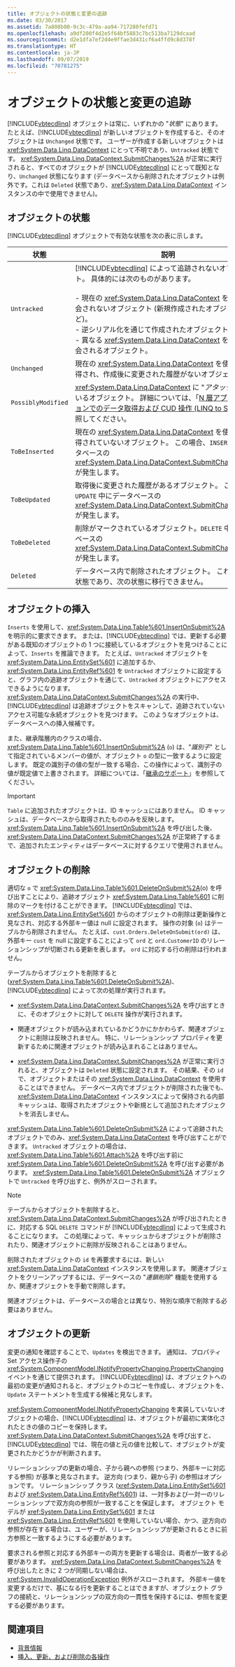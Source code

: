 ```yaml
---
title: オブジェクトの状態と変更の追跡
ms.date: 03/30/2017
ms.assetid: 7a808b00-9c3c-479a-aa94-717280fefd71
ms.openlocfilehash: a9df200f4d2e5f64bf5883c7bc513ba7129dcaad
ms.sourcegitcommit: d2e1dfa7ef2d4e9ffae3d431cf6a4ffd9c8d378f
ms.translationtype: HT
ms.contentlocale: ja-JP
ms.lasthandoff: 09/07/2019
ms.locfileid: "70781275"
---
```

# <a name="object-states-and-change-tracking"></a>オブジェクトの状態と変更の追跡

[!INCLUDE[vbtecdlinq](../../../../../../includes/vbtecdlinq-md.md)] オブジェクトは常に、いずれかの "*状態*" にあります。 たとえば、[!INCLUDE[vbtecdlinq](../../../../../../includes/vbtecdlinq-md.md)] が新しいオブジェクトを作成すると、そのオブジェクトは `Unchanged` 状態です。 ユーザーが作成する新しいオブジェクトは <xref:System.Data.Linq.DataContext> にとって不明であり、`Untracked` 状態です。 <xref:System.Data.Linq.DataContext.SubmitChanges%2A> が正常に実行されると、すべてのオブジェクトが [!INCLUDE[vbtecdlinq](../../../../../../includes/vbtecdlinq-md.md)] にとって既知となり、`Unchanged` 状態になります  (データベースから削除されたオブジェクトは例外です。これは `Deleted` 状態であり、<xref:System.Data.Linq.DataContext> インスタンスの中で使用できません)。

## <a name="object-states"></a>オブジェクトの状態

[!INCLUDE[vbtecdlinq](../../../../../../includes/vbtecdlinq-md.md)] オブジェクトで有効な状態を次の表に示します。

|状態|説明|
|-----------|-----------------|
|`Untracked`|[!INCLUDE[vbtecdlinq](../../../../../../includes/vbtecdlinq-md.md)] によって追跡されないオブジェクト。 具体的には次のものがあります。<br /><br /> -   現在の <xref:System.Data.Linq.DataContext> を通じて照会されないオブジェクト (新規作成されたオブジェクトなど)。<br />-   逆シリアル化を通じて作成されたオブジェクト<br />-   異なる <xref:System.Data.Linq.DataContext> を通じて照会されるオブジェクト。|
|`Unchanged`|現在の <xref:System.Data.Linq.DataContext> を使用して取得され、作成後に変更された履歴がないオブジェクト。|
|`PossiblyModified`|<xref:System.Data.Linq.DataContext> に "*アタッチ*" されているオブジェクト。 詳細については、「[N 層アプリケーションでのデータ取得および CUD 操作 (LINQ to SQL)](data-retrieval-and-cud-operations-in-n-tier-applications.md)」を参照してください。|
|`ToBeInserted`|現在の <xref:System.Data.Linq.DataContext> を使用して取得されていないオブジェクト。 この場合、`INSERT` 中にデータベースの <xref:System.Data.Linq.DataContext.SubmitChanges%2A> が発生します。|
|`ToBeUpdated`|取得後に変更された履歴があるオブジェクト。 この場合、`UPDATE` 中にデータベースの <xref:System.Data.Linq.DataContext.SubmitChanges%2A> が発生します。|
|`ToBeDeleted`|削除がマークされているオブジェクト。`DELETE` 中にデータベースの <xref:System.Data.Linq.DataContext.SubmitChanges%2A> が発生します。|
|`Deleted`|データベース内で削除されたオブジェクト。 これは最後の状態であり、次の状態に移行できません。|

## <a name="inserting-objects"></a>オブジェクトの挿入

`Inserts` を使用して、<xref:System.Data.Linq.Table%601.InsertOnSubmit%2A> を明示的に要求できます。 または、[!INCLUDE[vbtecdlinq](../../../../../../includes/vbtecdlinq-md.md)] では、更新する必要がある既知のオブジェクトの 1 つに接続しているオブジェクトを見つけることによって、`Inserts` を推論できます。 たとえば、`Untracked` オブジェクトを <xref:System.Data.Linq.EntitySet%601> に追加するか、<xref:System.Data.Linq.EntityRef%601> を `Untracked` オブジェクトに設定すると、グラフ内の追跡オブジェクトを通じて、`Untracked` オブジェクトにアクセスできるようになります。 <xref:System.Data.Linq.DataContext.SubmitChanges%2A> の実行中、[!INCLUDE[vbtecdlinq](../../../../../../includes/vbtecdlinq-md.md)] は追跡オブジェクトをスキャンして、追跡されていないアクセス可能な永続オブジェクトを見つけます。 このようなオブジェクトは、データベースへの挿入候補です。

また、継承階層内のクラスの場合、<xref:System.Data.Linq.Table%601.InsertOnSubmit%2A> (`o`) は、"*識別子*" として指定されているメンバーの値が、オブジェクト `o` の型に一致するように設定します。 既定の識別子の値の型が一致する場合、この操作によって、識別子の値が既定値で上書きされます。 詳細については、「[継承のサポート](inheritance-support.md)」を参照してください。

> [!IMPORTANT]
> `Table` に追加されたオブジェクトは、ID キャッシュにはありません。 ID キャッシュは、データベースから取得されたもののみを反映します。 <xref:System.Data.Linq.Table%601.InsertOnSubmit%2A> を呼び出した後、<xref:System.Data.Linq.DataContext.SubmitChanges%2A> が正常終了するまで、追加されたエンティティはデータベースに対するクエリで使用されません。

## <a name="deleting-objects"></a>オブジェクトの削除

適切な `o` で <xref:System.Data.Linq.Table%601.DeleteOnSubmit%2A>(o) を呼び出すことにより、追跡オブジェクト <xref:System.Data.Linq.Table%601> に削除のマークを付けることができます。 [!INCLUDE[vbtecdlinq](../../../../../../includes/vbtecdlinq-md.md)] では、<xref:System.Data.Linq.EntitySet%601> からのオブジェクトの削除は更新操作と見なされ、対応する外部キー値は null に設定されます。 操作の対象 (`o`) はテーブルから削除されません。 たとえば、`cust.Orders.DeleteOnSubmit(ord)` は、外部キー `cust` を null に設定することによって `ord` と `ord.CustomerID` のリレーションシップが切断される更新を表します。 `ord` に対応する行の削除は行われません。

テーブルからオブジェクトを削除すると (<xref:System.Data.Linq.Table%601.DeleteOnSubmit%2A>)、[!INCLUDE[vbtecdlinq](../../../../../../includes/vbtecdlinq-md.md)] によって次の処理が実行されます。

- <xref:System.Data.Linq.DataContext.SubmitChanges%2A> を呼び出すときに、そのオブジェクトに対して `DELETE` 操作が実行されます。

- 関連オブジェクトが読み込まれているかどうかにかかわらず、関連オブジェクトに削除は反映されません。 特に、リレーションシップ プロパティを更新するために関連オブジェクトが読み込まれることはありません。

- <xref:System.Data.Linq.DataContext.SubmitChanges%2A> が正常に実行されると、オブジェクトは `Deleted` 状態に設定されます。 その結果、その `id` で、オブジェクトまたはその <xref:System.Data.Linq.DataContext> を使用することはできません。 データベース内でオブジェクトが削除された後でも、<xref:System.Data.Linq.DataContext> インスタンスによって保持される内部キャッシュは、取得されたオブジェクトや新規として追加されたオブジェクトを消去しません。

<xref:System.Data.Linq.Table%601.DeleteOnSubmit%2A> によって追跡されたオブジェクトでのみ、<xref:System.Data.Linq.DataContext> を呼び出すことができます。 `Untracked` オブジェクトの場合は、<xref:System.Data.Linq.Table%601.Attach%2A> を呼び出す前に <xref:System.Data.Linq.Table%601.DeleteOnSubmit%2A> を呼び出す必要があります。 <xref:System.Data.Linq.Table%601.DeleteOnSubmit%2A> オブジェクトで `Untracked` を呼び出すと、例外がスローされます。

> [!NOTE]
> テーブルからオブジェクトを削除すると、<xref:System.Data.Linq.DataContext.SubmitChanges%2A> が呼び出されたときに、対応する SQL `DELETE` コマンドが [!INCLUDE[vbtecdlinq](../../../../../../includes/vbtecdlinq-md.md)] によって生成されることになります。 この処理によって、キャッシュからオブジェクトが削除されたり、関連オブジェクトに削除が反映されることはありません。
>
> 削除されたオブジェクトの `id` を再要求するには、新しい <xref:System.Data.Linq.DataContext> インスタンスを使用します。 関連オブジェクトをクリーンアップするには、データベースの "*連鎖削除*" 機能を使用するか、関連オブジェクトを手動で削除します。
>
> 関連オブジェクトは、データベースの場合とは異なり、特別な順序で削除する必要はありません。

## <a name="updating-objects"></a>オブジェクトの更新

変更の通知を確認することで、`Updates` を検出できます。 通知は、プロパティ Set アクセス操作子の <xref:System.ComponentModel.INotifyPropertyChanging.PropertyChanging> イベントを通じて提供されます。 [!INCLUDE[vbtecdlinq](../../../../../../includes/vbtecdlinq-md.md)] は、オブジェクトへの最初の変更が通知されると、オブジェクトのコピーを作成し、オブジェクトを、`Update` ステートメントを生成する候補と見なします。

<xref:System.ComponentModel.INotifyPropertyChanging> を実装していないオブジェクトの場合、[!INCLUDE[vbtecdlinq](../../../../../../includes/vbtecdlinq-md.md)] は、オブジェクトが最初に実体化されたときの値のコピーを保持します。 <xref:System.Data.Linq.DataContext.SubmitChanges%2A> を呼び出すと、[!INCLUDE[vbtecdlinq](../../../../../../includes/vbtecdlinq-md.md)] では、現在の値と元の値を比較して、オブジェクトが変更されたかどうかが判断されます。

リレーションシップの更新の場合、子から親への参照 (つまり、外部キーに対応する参照) が基準と見なされます。 逆方向 (つまり、親から子) の参照はオプションです。 リレーションシップ クラス (<xref:System.Data.Linq.EntitySet%601> および <xref:System.Data.Linq.EntityRef%601>) は、一対多および一対一のリレーションシップで双方向の参照が一致することを保証します。 オブジェクト モデルが <xref:System.Data.Linq.EntitySet%601> または <xref:System.Data.Linq.EntityRef%601> を使用していない場合、かつ、逆方向の参照が存在する場合は、ユーザーが、リレーションシップが更新されるときに前方参照と一致するようにする必要があります。

要求される参照と対応する外部キーの両方を更新する場合は、両者が一致する必要があります。 <xref:System.Data.Linq.DataContext.SubmitChanges%2A> を呼び出したときに 2 つが同期しない場合は、<xref:System.InvalidOperationException> 例外がスローされます。 外部キー値を変更するだけで、基になる行を更新することはできますが、オブジェクト グラフの接続と、リレーションシップの双方向の一貫性を保持するには、参照を変更する必要があります。

## <a name="see-also"></a>関連項目

- [背景情報](background-information.md)
- [挿入、更新、および削除の各操作](insert-update-and-delete-operations.md)
